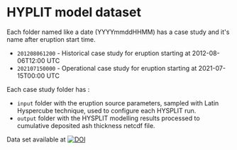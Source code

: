 # HYPLIT model dataset

Each folder named like a date (YYYYmmddHHMM) has a case study and it's name after eruption start time.

  * `201208061200` - Historical case study for eruption starting at 2012-08-06T12:00 UTC
  * `202107150000` - Operational case study for eruption starting at 2021-07-15T00:00 UTC

Each case study folder has :
  - `input` folder with the eruption source parameters, sampled with Latin Hyspercube technique, used to configure each HYSPLIT run.
  - `output` folder with the HYSPLIT modelling results processed to cumulative deposited ash thickness netcdf file.

Data set available at [![DOI](https://zenodo.org/badge/DOI/10.5281/zenodo.6363619.svg)](https://doi.org/10.5281/zenodo.6363619)



